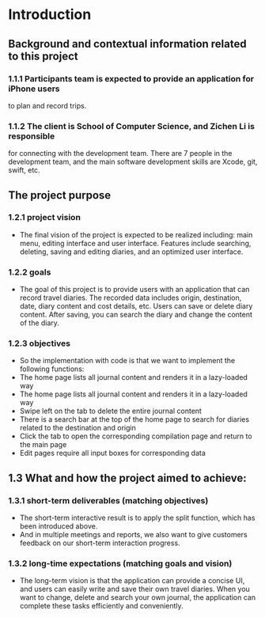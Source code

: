 # Introduction
## Background and contextual information related to this project
### 1.1.1 Participants team is expected to provide an application for iPhone users
to plan and record trips.
### 1.1.2 The client is School of Computer Science, and Zichen Li is responsible
for connecting with the development team. There are 7 people in the
development team, and the main software development skills are Xcode, git,
swift, etc.
## The project purpose
### 1.2.1 project vision
* The final vision of the project is expected to be realized including: main
menu, editing interface and user interface. Features include searching,
deleting, saving and editing diaries, and an optimized user interface.
### 1.2.2 goals
* The goal of this project is to provide users with an application that can
record travel diaries. The recorded data includes origin, destination,
date, diary content and cost details, etc. Users can save or delete
diary content. After saving, you can search the diary and change the
content of the diary.
### 1.2.3 objectives
* So the implementation with code is that we want to implement the
following functions:
* The home page lists all journal content and renders it in a lazy-loaded
way
* The home page lists all journal content and renders it in a lazy-loaded
way
* Swipe left on the tab to delete the entire journal content
* There is a search bar at the top of the home page to search for diaries
related to the destination and origin
* Click the tab to open the corresponding compilation page and return to
the main page
* Edit pages require all input boxes for corresponding data
## 1.3 What and how the project aimed to achieve:
### 1.3.1 short-term deliverables (matching objectives)
* The short-term interactive result is to apply the split function, which
has been introduced above.
* And in multiple meetings and reports, we also want to give customers
feedback on our short-term interaction progress.
### 1.3.2 long-time expectations (matching goals and vision)
* The long-term vision is that the application can provide a concise UI,
and users can easily write and save their own travel diaries. When you
want to change, delete and search your own journal, the application
can complete these tasks efficiently and conveniently.
